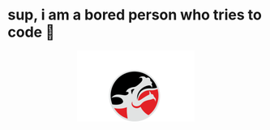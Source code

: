 <h1 align="centre">sup, i am a bored person who tries to code 👋</h1>
<p size="140%"; align="center"><img src="img/unxw2.png" alt="My crappy free logo! :)"></p>
